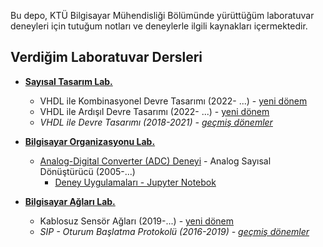Bu depo, KTÜ Bilgisayar Mühendisliği Bölümünde yürüttüğüm laboratuvar deneyleri için tutuğum notları ve deneylerle ilgili kaynakları içermektedir.

## Verdiğim Laboratuvar Dersleri
* **[Sayısal Tasarım Lab.](0_logic_design_lab/)**
  * VHDL ile Kombinasyonel Devre Tasarımı (2022- ...) - [yeni dönem][vhdl02]
  * VHDL ile Ardışıl Devre Tasarımı (2022- ...) - [yeni dönem][vhdl03]
  * _VHDL ile Devre Tasarımı (2018-2021) - [geçmiş dönemler][vhdl01]_

* **[Bilgisayar Organizasyonu Lab.](1_computer_org_lab/)**
  * [Analog-Digital Converter (ADC) Deneyi](1_computer_org_lab/adc/) - Analog Sayısal Dönüştürücü (2005-...)
    * [Deney Uygulamaları - Jupyter Notebok](1_computer_org_lab/adc/analog_digital_converter(ADC).ipynb)
* **[Bilgisayar Ağları Lab.](2_computer_networks_lab/)**
  * Kablosuz Sensör Ağları (2019-...) - [yeni dönem][aglab02]
  * _SIP - Oturum Başlatma Protokolü (2016-2019) - [geçmiş dönemler][aglab01]_

  [vhdl01]: 0_logic_design_lab/_vhdl_ile_devre_tasarimi/readme.md
  [vhdl02]: 0_logic_design_lab/1_vhdl_ile_kombinasyonel_devre_tasarimi/readme.md
  [vhdl03]: 0_logic_design_lab/2_vhdl_ile_ardisil_devre_tasarimi/readme.md
  [aglab01]: 2_computer_networks_lab/5_Session_Initiation_Protokol-SIP/readme.md
  [aglab02]: 2_computer_networks_lab/2_Wireless_Sensor_Networks/readme.md
